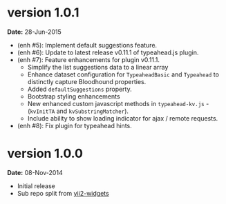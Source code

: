 version 1.0.1
=============
**Date:** 28-Jun-2015

- (enh #5): Implement default suggestions feature.
- (enh #6): Update to latest release v0.11.1 of typeahead.js plugin.
- (enh #7): Feature enhancements for plugin v0.11.1.
    - Simplify the list suggestions data to a linear array
    - Enhance dataset configuration for `TypeaheadBasic` and `Typeahead` to distinctly capture Bloodhound properties.
    - Added `defaultSuggestions` property.
    - Bootstrap styling enhancements
    - New enhanced custom javascript methods in `typeahead-kv.js` - (`kvInitTA` and `kvSubstringMatcher`).
    - Include ability to show loading indicator for ajax / remote requests.
- (enh #8): Fix plugin for typeahead hints.

version 1.0.0
=============
**Date:** 08-Nov-2014

- Initial release 
- Sub repo split from [yii2-widgets](https://github.com/kartik-v/yii2-widgets)